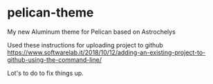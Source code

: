 # pelican-theme
My new Aluminum theme for Pelican based on Astrochelys

Used these instructions for uploading project to github <https://www.softwarelab.it/2018/10/12/adding-an-existing-project-to-github-using-the-command-line/>

Lot's to do to fix things up.
